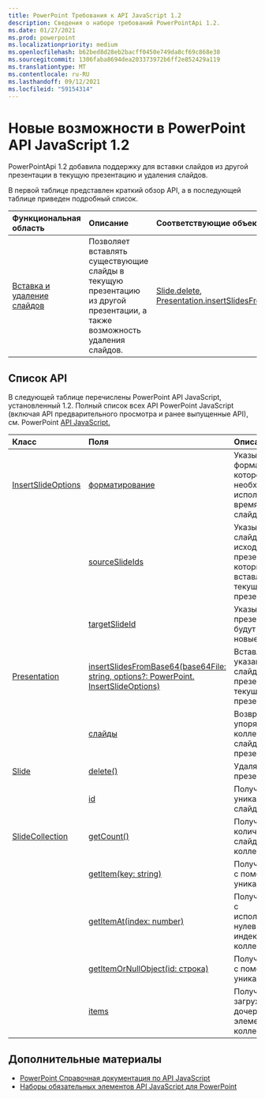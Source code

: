 ```yaml
---
title: PowerPoint Требования к API JavaScript 1.2
description: Сведения о наборе требований PowerPointApi 1.2.
ms.date: 01/27/2021
ms.prod: powerpoint
ms.localizationpriority: medium
ms.openlocfilehash: b62bed8d28eb2bacff0450e749da8cf69c868e38
ms.sourcegitcommit: 1306faba8694dea203373972b6ff2e852429a119
ms.translationtype: MT
ms.contentlocale: ru-RU
ms.lasthandoff: 09/12/2021
ms.locfileid: "59154314"
---
```

# <a name="whats-new-in-powerpoint-javascript-api-12"></a>Новые возможности в PowerPoint API JavaScript 1.2

PowerPointApi 1.2 добавила поддержку для вставки слайдов из другой презентации в текущую презентацию и удаления слайдов.

В первой таблице представлен краткий обзор API, а в последующей таблице приведен подробный список.

| Функциональная область | Описание | Соответствующие объекты |
|:--- |:--- |:--- |
| [Вставка и удаление слайдов](../../powerpoint/insert-slides-into-presentation.md) | Позволяет вставлять существующие слайды в текущую презентацию из другой презентации, а также возможность удаления слайдов. | [Slide.delete](/javascript/api/powerpoint/powerpoint.slide#delete--), [Presentation.insertSlidesFromBase64](/javascript/api/powerpoint/powerpoint.presentation#insertslidesfrombase64-base64file--options-)|

## <a name="api-list"></a>Список API

В следующей таблице перечислены PowerPoint API JavaScript, установленный 1.2. Полный список всех API PowerPoint JavaScript (включая API предварительного просмотра и ранее выпущенные API), см. PowerPoint [API JavaScript.](/javascript/api/powerpoint?view=powerpoint-js-preview&preserve-view=true)

| Класс | Поля | Описание |
|:---|:---|:---|
|[InsertSlideOptions](/javascript/api/powerpoint/powerpoint.insertslideoptions)|[форматирование](/javascript/api/powerpoint/powerpoint.insertslideoptions#formatting)|Указывает форматирование, которое необходимо использовать во время вставки слайда.|
||[sourceSlideIds](/javascript/api/powerpoint/powerpoint.insertslideoptions#sourceSlideIds)|Указывает слайды из исходных презентаций, которые будут вставлены в текущую презентацию.|
||[targetSlideId](/javascript/api/powerpoint/powerpoint.insertslideoptions#targetSlideId)|Указывает, где в презентации будут вставлены новые слайды.|
|[Presentation](/javascript/api/powerpoint/powerpoint.presentation)|[insertSlidesFromBase64(base64File: string, options?: PowerPoint. InsertSlideOptions)](/javascript/api/powerpoint/powerpoint.presentation#insertSlidesFromBase64_base64File__options_)|Вставляет указанные слайды из презентации в текущую презентацию.|
||[слайды](/javascript/api/powerpoint/powerpoint.presentation#slides)|Возвращает упорядоченную коллекцию слайдов в презентации.|
|[Slide](/javascript/api/powerpoint/powerpoint.slide)|[delete()](/javascript/api/powerpoint/powerpoint.slide#delete__)|Удаляет слайд из презентации.|
||[id](/javascript/api/powerpoint/powerpoint.slide#id)|Получает уникальный ID слайда.|
|[SlideCollection](/javascript/api/powerpoint/powerpoint.slidecollection)|[getCount()](/javascript/api/powerpoint/powerpoint.slidecollection#getCount__)|Получает количество слайдов в коллекции.|
||[getItem(key: string)](/javascript/api/powerpoint/powerpoint.slidecollection#getItem_key_)|Получает слайд с помощью уникального ID.|
||[getItemAt(index: number)](/javascript/api/powerpoint/powerpoint.slidecollection#getItemAt_index_)|Получает слайд с использованием нулевого индекса в коллекции.|
||[getItemOrNullObject(id: строка)](/javascript/api/powerpoint/powerpoint.slidecollection#getItemOrNullObject_id_)|Получает слайд с помощью уникального ID.|
||[items](/javascript/api/powerpoint/powerpoint.slidecollection#items)|Получает загруженные дочерние элементы в этой коллекции.|

## <a name="see-also"></a>Дополнительные материалы

- [PowerPoint Справочная документация по API JavaScript](/javascript/api/powerpoint?view=powerpoint-js-1.2&preserve-view=true)
- [Наборы обязательных элементов API JavaScript для PowerPoint](powerpoint-api-requirement-sets.md)
